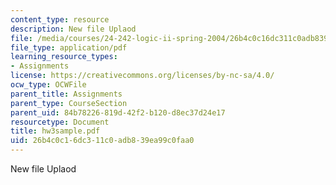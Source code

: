 ```yaml
---
content_type: resource
description: New file Uplaod
file: /media/courses/24-242-logic-ii-spring-2004/26b4c0c16dc311c0adb839ea99c0faa0_hw3sample.pdf
file_type: application/pdf
learning_resource_types:
- Assignments
license: https://creativecommons.org/licenses/by-nc-sa/4.0/
ocw_type: OCWFile
parent_title: Assignments
parent_type: CourseSection
parent_uid: 84b78226-819d-42f2-b120-d8ec37d24e17
resourcetype: Document
title: hw3sample.pdf
uid: 26b4c0c1-6dc3-11c0-adb8-39ea99c0faa0
---
```

New file Uplaod